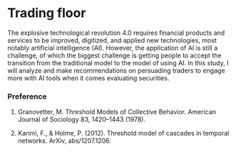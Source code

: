 # Trading floor
The explosive technological revolution 4.0 requires financial products and services to be improved, digitized, and applied new technologies, most notably artificial intelligence (AI). However, the application of AI is still a challenge, of which the biggest challenge is getting people to accept the transition from the traditional model to the model of using AI. In this study, I will analyze and make recommendations on persuading traders to engage more with AI tools when it comes evaluating securities.

### Preference

1. Granovetter, M. Threshold Models of Collective Behavior. American Journal of Sociology 83, 1420–1443 (1978).

2. Karimi, F., & Holme, P. (2012). Threshold model of cascades in temporal networks. ArXiv, abs/1207.1206.


